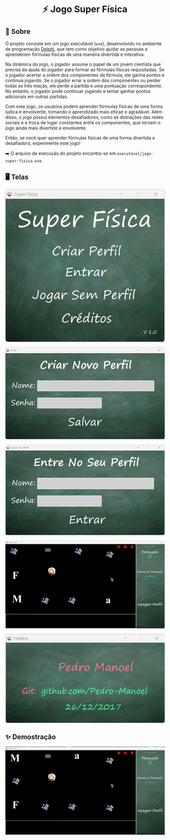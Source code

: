 <h1 align="center">
    <p> ⚡ Jogo Super Física </p>
</h1>

## 🔖 Sobre

O projeto consiste em um jogo executável (`exe`), desenvolvido no ambiente de programação [Delphi](https://www.embarcadero.com/products/delphi), que tem como objetivo ajudar as pessoas a aprenderem fórmulas físicas de uma maneira divertida e interativa.

Na dinâmica do jogo, o jogador assume o papel de um jovem cientista que precisa da ajuda do jogador para formar as fórmulas físicas requisitadas. Se o jogador acertar a ordem dos componentes da fórmula, ele ganha pontos e continua jogando. Se o jogador errar a ordem dos componentes ou perder todas as três maçãs, ele perde a partida e uma pontuação correspondente. No entanto, o jogador pode continuar jogando e tentar ganhar pontos adicionais em outras partidas.

Com este jogo, os usuários podem aprender fórmulas físicas de uma forma lúdica e envolvente, tornando o aprendizado mais eficaz e agradável. Além disso, o jogo possui elementos desafiadores, como as distrações das redes sociais e a troca de lugar constantes entre os componentes, que tornam o jogo ainda mais divertido e envolvente.

Então, se você quer aprender fórmulas físicas de uma forma divertida e desafiadora, experimente este jogo!

➡️ O arquivo de execução do projeto encontra-se em `executável/jogo-super-fisica.exe`.

## 🖥️ Telas

![Jogo Super Física](../../../public/assets/images/jogo-super-fisica.png)

![Jogo Super Física Novo Perfil](../../../public/assets/images/jogo-super-fisica_new%20profile.png)

![Jogo Super Física Login](../../../public/assets/images/jogo-super-fisica_login.png)

![Jogo Super Física Game](../../../public/assets/images/jogo-super-fisica_game.png)

![Jogo Super Física Créditos](../../../public/assets/images/jogo-super-fisica_credits.png)

## ✨ Demostração

![Jogo Super Física Demostração](../../../public/assets/images/jogo-super-fisica_demo.gif)
